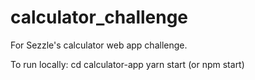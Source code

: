 # calculator_challenge
For Sezzle's calculator web app challenge.

To run locally:
    cd calculator-app
    yarn start
    (or npm start)

